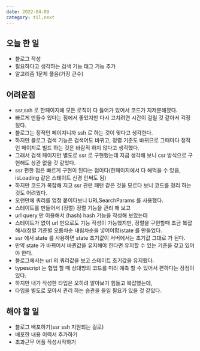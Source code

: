 ```yaml
---
date: 2022-04-09
category: til,next
---
```


## 오늘 한 일

- 블로그 작성
- 필요하다고 생각하는 검색 기능 태그 기능 추가
- 알고리즘 1문제 풀음(가장 큰수)

## 어려운점

- ssr,ssh 로 한페이지에 모든 로직이 다 들어가 있어서 코드가 지저분해졌다.
- 빠르게 만들수 있다는 점에서 좋았지만 다시 고치려면 시간이 걸릴 것 같아서 걱정 됬다.
- 블로그는 정적인 페이지니까 ssh 로 하는 것이 맞다고 생각한다.
- 하지만 블로그 검색 기능은 검색어도 바뀌고, 정렬 기준도 바뀌므로 그때마다 정적인 페이지로 빌드 하는 것은 바람직 하지 않다고 생각했다.
- 그래서 검색 페이지만 별도로 ssr 로 구현했는데 지금 생각해 보니 csr 방식으로 구현해도 상관 없을 것 같았다.
- ssr 편한 점은 빠르게 구현이 된다는 점이다(한페이지에서 다 해먹을 수 있음, isLoading 같은 스테이트 신경 안써도 됨)
- 하지만 코드가 복잡해 지고 ssr 관련 패턴 같은 것을 모르다 보니 코드를 정리 하는 것도 어려웠다.
- 오랜만에 쿼리를 엄청 붙이다보니 URLSearchParams 를 사용했다.
- 스테이트를 만들어서 (정렬) 정렬 기능을 관리 해 보고
- url query 만 이용해서 (hash) hash 기능을 작성해 보았는데
- 스테이트가 없이 url 만으로도 기능 작성이 가능했지만, 정렬을 구현할때 조금 복잡해서(정렬 기준별 오름차순 내림차순을 넣어야함)state 를 만들었다.
- ssr 에서 state 를 사용하면 state 초기값이 서버에서는 초기값 그대로 가 된다.
- 만약 state 가 바뀌어서 바뀐값을 유지해야 한다면 유지할 수 있는 기준을 갖고 있어야 한다.
- 블로그에서는 url 의 쿼리값을 보고 스테이트 초기값을 유지했다.
- typescript 는 협업 할 때 상대방의 코드를 미리 예측 할 수 있어서 편하다는 장점이 있다.
- 하지만 내가 작성한 타입은 오히려 알아보기 힘들고 복잡했는데,
- 타입을 별도로 모아서 관리 하는 습관을 들일 필요가 있을 것 같았다.

## 해야 할 일

- 블로그 배포하기(ssr ssh 지원되는 걸로)
- 배포한 내용 이력서 추가하기
- 초과근무 어플 작성시작하기
